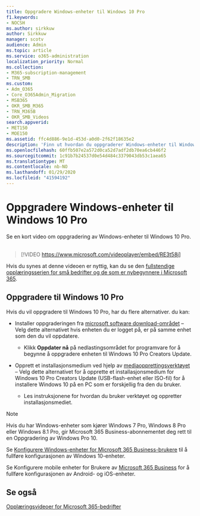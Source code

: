 ```yaml
---
title: Oppgradere Windows-enheter til Windows 10 Pro
f1.keywords:
- NOCSH
ms.author: sirkkuw
author: Sirkkuw
manager: scotv
audience: Admin
ms.topic: article
ms.service: o365-administration
localization_priority: Normal
ms.collection:
- M365-subscription-management
- TRN_SMB
ms.custom:
- Adm_O365
- Core_O365Admin_Migration
- MSB365
- OKR_SMB_M365
- TRN_M365B
- OKR_SMB_Videos
search.appverid:
- MET150
- MOE150
ms.assetid: ffc4d886-9e1d-453d-a0d0-2f62f18635e2
description: 'Finn ut hvordan du oppgraderer Windows-enheter til Windows 10 Pro. '
ms.openlocfilehash: 60ffb507e2a572d0ca52d7adf2db70ea6cb446f2
ms.sourcegitcommit: 1c91b7b24537d0e54d484c3379043db53c1aea65
ms.translationtype: MT
ms.contentlocale: nb-NO
ms.lasthandoff: 01/29/2020
ms.locfileid: "41594192"
---
```

# <a name="upgrade-windows-devices-to-windows-10-pro"></a>Oppgradere Windows-enheter til Windows 10 Pro

Se en kort video om oppgradering av Windows-enheter til Windows 10 Pro.<br><br>

> [!VIDEO https://www.microsoft.com/videoplayer/embed/RE3t58j] 

Hvis du synes at denne videoen er nyttig, kan du se den [fullstendige opplæringsserien for små bedrifter og de som er nybegynnere i Microsoft 365](https://support.office.com/article/6ab4bbcd-79cf-4000-a0bd-d42ce4d12816).

## <a name="upgrade-to-windows-10-pro"></a>Oppgradere til Windows 10 Pro
  
Hvis du vil oppgradere til Windows 10 Pro, har du flere alternativer. du kan:
    
- Installer oppgraderingen fra [microsoft software download-området](https://go.microsoft.com/fwlink/?LinkID=836951 ) &ndash; Velg dette alternativet hvis enheten du er logget på, er på samme enhet som den du vil oppdatere. 

    - Klikk **Oppdater nå** på nedlastingsområdet for programvare for å begynne å oppgradere enheten til Windows 10 Pro Creators Update. 
    
- Opprett et installasjonsmedium ved hjelp av [mediaopprettingsverktøyet](https://go.microsoft.com/fwlink/?LinkID=836960) &ndash; Velg dette alternativet for å opprette et installasjonsmedium for Windows 10 Pro Creators Update (USB-flash-enhet eller ISO-fil) for å installere Windows 10 på en PC som er forskjellig fra den du bruker.

    - Les instruksjonene for hvordan du bruker verktøyet og oppretter installasjonsmediet. 

> [!NOTE]
> Hvis du har Windows-enheter som kjører Windows 7 Pro, Windows 8 Pro eller Windows 8.1 Pro, gir Microsoft 365 Business-abonnementet deg rett til en Oppgradering av Windows Pro 10.
    
Se [Konfigurere Windows-enheter for Microsoft 365 Business-brukere](set-up-windows-devices.md) til å fullføre konfigurasjonen av Windows 10-enheter. 
  
Se Konfigurere mobile enheter for Brukere av [Microsoft 365 Business](set-up-mobile-devices.md) for å fullføre konfigurasjonen av Android- og iOS-enheter. 
  
## <a name="see-also"></a>Se også

[Opplæringsvideoer for Microsoft 365-bedrifter](https://support.office.com/article/6ab4bbcd-79cf-4000-a0bd-d42ce4d12816)
